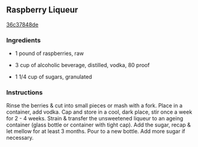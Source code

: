 ## Raspberry Liqueur

[36c37848de](http://www.food.com/recipe/raspberry-liqueur-172114)

### Ingredients

 - 1 pound of raspberries, raw

 - 3 cup of alcoholic beverage, distilled, vodka, 80 proof

 - 1 1/4 cup of sugars, granulated

### Instructions

Rinse the berries & cut into small pieces or mash with a fork. Place in a container, add vodka. Cap and store in a cool, dark place, stir once a week for 2 - 4 weeks. Strain & transfer the unsweetened liqueur to an ageing container (glass bottle or container with tight cap). Add the sugar, recap & let mellow for at least 3 months. Pour to a new bottle. Add more sugar if necessary.